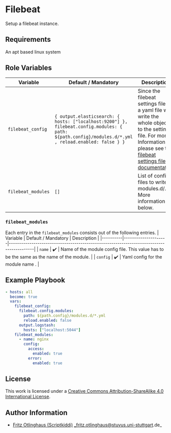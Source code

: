 # Filebeat

Setup a filebeat instance.


## Requirements

An apt based linux system

## Role Variables


| Variable           | Default / Mandatory                                                                                                                                  | Description                                                                                                                                                                                                                                              |
|--------------------|------------------------------------------------------------------------------------------------------------------------------------------------------|----------------------------------------------------------------------------------------------------------------------------------------------------------------------------------------------------------------------------------------------------------|
| `filebeat_config`  | `{ output.elasticsearch: { hosts: ["localhost:9200"] }, filebeat.config.modules: { path: ${path.config}/modules.d/*.yml , reload.enabled: false } }` | Since the filebeat settings file is a yaml file we write the whole object to the settings file. For more Information please see the [filebeat settings file documentation](https://www.elastic.co/guide/en/filebeat/current/filebeat-settings-file.html) |
| `filebeat_modules` | `[]`                                                                                                                                                 | List of config files to write to modules.d/. More information below.                                                                                                                                                                                     |

### `filebeat_modules`
Each entry in the `filebeat_modules` consists out of the following entries.
| Variable | Default / Mandatory | Description                                                                              |
|----------|---------------------|------------------------------------------------------------------------------------------|
| `name`   | :heavy_check_mark:  | Name of the module config file. This value has to be the same as the name of the module. |
| `config` | :heavy_check_mark:  | Yaml config for the module name .                                                        |

## Example Playbook

```yml
- hosts: all
  become: true
  vars:
    filebeat_config:
      filebeat.config.modules:
        path: ${path.config}/modules.d/*.yml
        reload.enabled: false
      output.logstash:
        hosts: ["localhost:5044"]
    filebeat_modules:
      - name: nginx
        config: 
          access:
            enabled: true
          error:
            enabled: true
```

## License

This work is licensed under a [Creative Commons Attribution-ShareAlike 4.0 International License](https://creativecommons.org/licenses/by-sa/4.0/).


## Author Information

- [Fritz Otlinghaus (Scriptkiddi)](https://github.com/scriptkiddi) _fritz.otlinghaus@stuvus.uni-stuttgart.de_
